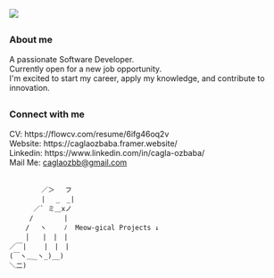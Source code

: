 <picture align="center"><img src = "https://media.giphy.com/media/ToMjGpNuOksUiclTp4c/giphy.gif" width = "%100"></picture> 
## <h3 align="start" >About me </h3> 

A passionate Software Developer. <br>
Currently open for a new job opportunity. <br>
I'm excited to start my career, apply my knowledge, and contribute to innovation.

##
<h3 align="start" >Connect with me </h3> 
 CV: https://flowcv.com/resume/6ifg46oq2v <br>
 Website: https://caglaozbaba.framer.website/ <br>
 Linkedin: https://www.linkedin.com/in/cagla-ozbaba/ <br>
 Mail Me: <a href="mailto:caglaozbb@gmail.com?">caglaozbb@gmail.com</a> <br>  <br> 

            ／＞　 フ
            | 　_　_| 
          ／` ミ＿xノ 
         /　　　　 |  
        /　 ヽ　　 ﾉ  Meow-gical Projects ↓
        │　　|　|　|
    ／￣|　　 |　|　|
    (￣ヽ＿_ヽ_)__)
    ＼二)
 
